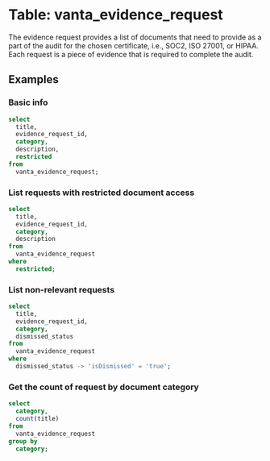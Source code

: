 # Table: vanta_evidence_request

The evidence request provides a list of documents that need to provide as a part of the audit for the chosen certificate, i.e., SOC2, ISO 27001, or HIPAA. Each request is a piece of evidence that is required to complete the audit.

## Examples

### Basic info

```sql
select
  title,
  evidence_request_id,
  category,
  description,
  restricted
from
  vanta_evidence_request;
```

### List requests with restricted document access

```sql
select
  title,
  evidence_request_id,
  category,
  description
from
  vanta_evidence_request
where
  restricted;
```

### List non-relevant requests

```sql
select
  title,
  evidence_request_id,
  category,
  dismissed_status
from
  vanta_evidence_request
where
  dismissed_status -> 'isDismissed' = 'true';
```

### Get the count of request by document category

```sql
select
  category,
  count(title)
from
  vanta_evidence_request
group by
  category;
```
